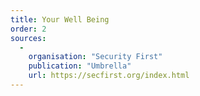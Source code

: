 ```yaml
---
title: Your Well Being
order: 2
sources:
  -
    organisation: "Security First"
    publication: "Umbrella"
    url: https://secfirst.org/index.html
---
```

